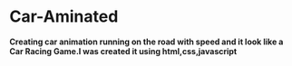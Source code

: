# Car-Aminated
**Creating car animation running on the road with speed and it look like a Car Racing Game.I was created it using html,css,javascript**
